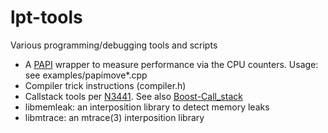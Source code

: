 # lpt-tools
Various programming/debugging tools and scripts

* A [PAPI](https://icl.utk.edu/papi/) wrapper to measure performance via the CPU counters. 
  Usage: see examples/papimove*.cpp
* Compiler trick instructions (compiler.h)
* Callstack tools per [N3441](https://www.open-std.org/jtc1/sc22/wg21/docs/papers/2012/n3441.html). See also [Boost-Call_stack](https://github.com/melintea/Boost-Call_stack)
* libmemleak: an interposition library to detect memory leaks
* libmtrace: an mtrace(3) interposition library 
